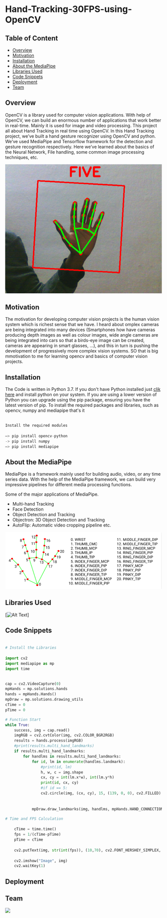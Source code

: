 # Hand-Tracking-30FPS-using-OpenCV #
## Table of Content ##
- [Overview](#overview) 
- [Motivation](#motivation) 
- [Installation](#installation) 
- [About the MediaPipe](#about-the-data) 
- [Libraries Used](#libraries-used) 
- [Code Snippets](#code-snippets)
- [Deployment](#deployment)  
- [Team](#team) 

## Overview 
OpenCV is a library used for computer vision applications. With help of OpenCV, we can build an enormous number of applications that work better in real-time. Mainly it is used for image and video processing. This project all about Hand Tracking in real time using OpenCV. In this Hand Tracking project, we’ve built a hand gesture recognizer using OpenCV and python. We’ve used MediaPipe and Tensorflow framework for the detection and gesture recognition respectively. Here we’ve learned about the basics of the Neural Network, File handling, some common image processing techniques, etc.

![Hand_Tracking](Images/hand.gif)

## Motivation 
The motivation for developing computer vision projects is the human vision system which is richest sense that we have. I heard about omplex cameras are being integrated into many devices (Smartphones how have cameras producing depth images as well as colour images, wide angle cameras are being integrated into cars so that a birds-eye image can be created, cameras are appearing in smart glasses, ...), and this in turn is pushing the development of progressively more complex vision systems. SO that is big mmotivation to me for learning opencv and basics of computer vision projects.

## Installation 
The Code is written in Python 3.7. If you don't have Python installed just [clik here](https://www.python.org/downloads/) and install python on your system. 
If you are using a lower version of Python you can upgrade using the pip package, ensuring you have the latest version of pip. To install the required packages and libraries, such as opencv, numpy and mediapipe that's it

``` python

Install the required modules

–> pip install opencv-python
-> pip install numpy
–> pip install mediapipe
```

## About the MediaPipe

MediaPipe is a framework mainly used for building audio, video, or any time series data. With the help of the MediaPipe framework, we can build very impressive pipelines for different media processing functions.

Some of the major applications of MediaPipe.

* Multi-hand Tracking
* Face Detection
* Object Detection and Tracking
* Objectron: 3D Object Detection and Tracking
* AutoFlip: Automatic video cropping pipeline etc.

![Ronald Fisher](Images/mediapipe.png)


## Libraries Used 

[![Alt Text](Images/10.JPG)]

## Code Snippets

``` python

# Install the Libraries

import cv2
import mediapipe as mp
import time

```
``` python

cap = cv2.VideoCapture(0)
mpHands = mp.solutions.hands
hands = mpHands.Hands()
mpDraw = mp.solutions.drawing_utils
cTime = 0
pTime = 0
```
``` python
# Function Start
while True:
    success, img = cap.read()
    imgRGB = cv2.cvtColor(img, cv2.COLOR_BGR2RGB)
    results = hands.process(imgRGB)
    #print(results.multi_hand_landmarks)
    if results.multi_hand_landmarks:
        for handlms in results.multi_hand_landmarks:
            for id, lm in enumerate(handlms.landmark):
                #print(id, lm)
                h, w, c = img.shape
                cx, cy = int(lm.x*w), int(lm.y*h)
                print(id, cx, cy)
                #if id == 5:
                cv2.circle(img, (cx, cy), 15, (139, 0, 0), cv2.FILLED)


            mpDraw.draw_landmarks(img, handlms, mpHands.HAND_CONNECTIONS)
```
``` python 
# Time and FPS Calculation

    cTime = time.time()
    fps = 1/(cTime-pTime)
    pTime = cTime
    
    cv2.putText(img, str(int(fps)), (10,70), cv2.FONT_HERSHEY_SIMPLEX, 3, (139,0,0), 3)

    cv2.imshow("Image", img)
    cv2.waitKey(1)

```
## Deployment 


## Team

![](Images/Niv.JPG)





